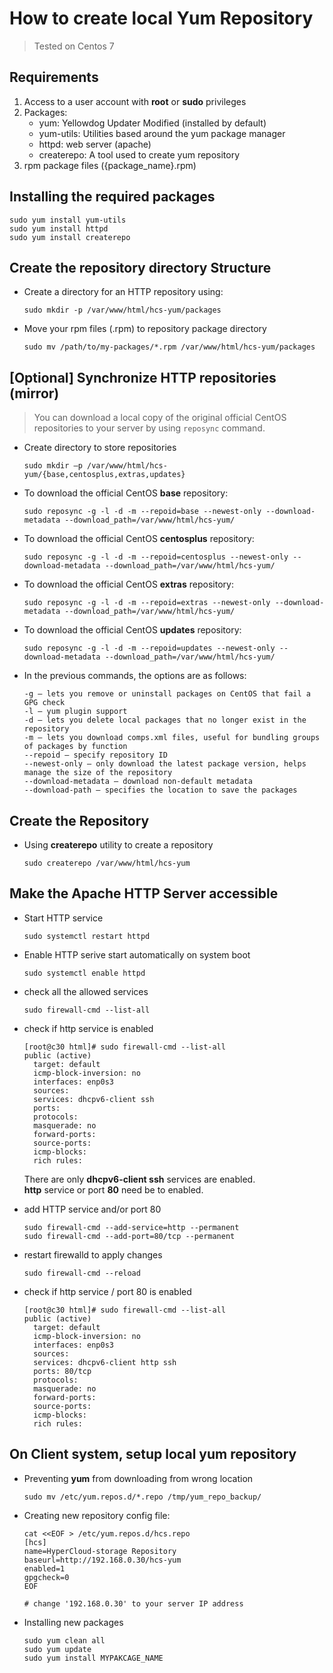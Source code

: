 # How to create local Yum Repository
> Tested on Centos 7

## Requirements
  1. Access to a user account with **root** or **sudo** privileges
  2. Packages:
     * yum: Yellowdog Updater Modified (installed by default)
     * yum-utils: Utilities based around the yum package manager
     * httpd: web server (apache)
     * createrepo: A tool used to create yum repository
  3. rpm package files ({package_name}.rpm)

## Installing the required packages
  ```shell
  sudo yum install yum-utils
  sudo yum install httpd
  sudo yum install createrepo
  ```

## Create the repository directory Structure
* Create a directory for an HTTP repository using:
  ```shell
  sudo mkdir -p /var/www/html/hcs-yum/packages
  ```

* Move your rpm files (.rpm) to repository package directory
  ```shell
  sudo mv /path/to/my-packages/*.rpm /var/www/html/hcs-yum/packages
  ```

## [Optional] Synchronize HTTP repositories (mirror)
> You can download a local copy of the original official CentOS
repositories to your server by using `reposync` command.

* Create directory to store repositories
  ```shell
  sudo mkdir –p /var/www/html/hcs-yum/{base,centosplus,extras,updates}
  ```

* To download the official CentOS **base** repository:
  ```shell
  sudo reposync -g -l -d -m --repoid=base --newest-only --download-metadata --download_path=/var/www/html/hcs-yum/
  ```

* To download the official CentOS **centosplus** repository:
  ```shell
  sudo reposync -g -l -d -m --repoid=centosplus --newest-only --download-metadata --download_path=/var/www/html/hcs-yum/
  ```

* To download the official CentOS **extras** repository:
  ```shell
  sudo reposync -g -l -d -m --repoid=extras --newest-only --download-metadata --download_path=/var/www/html/hcs-yum/
  ```

* To download the official CentOS **updates** repository:
  ```shell
  sudo reposync -g -l -d -m --repoid=updates --newest-only --download-metadata --download_path=/var/www/html/hcs-yum/
  ```

* In the previous commands, the options are as follows:
  ```shell
  -g – lets you remove or uninstall packages on CentOS that fail a GPG check
  -l – yum plugin support
  -d – lets you delete local packages that no longer exist in the repository
  -m – lets you download comps.xml files, useful for bundling groups of packages by function
  --repoid – specify repository ID
  --newest-only – only download the latest package version, helps manage the size of the repository
  --download-metadata – download non-default metadata
  --download-path – specifies the location to save the packages
  ```

## Create the Repository
* Using **createrepo** utility to create a repository
  ```shell
  sudo createrepo /var/www/html/hcs-yum
  ```

## Make the Apache HTTP Server accessible
* Start HTTP service
  ```shell
  sudo systemctl restart httpd
  ```

* Enable HTTP serive start automatically on system boot
  ```shell
  sudo systemctl enable httpd
  ```

* check all the allowed services
  ```shell
  sudo firewall-cmd --list-all
  ```

* check if http service is enabled
  ```shell
  [root@c30 html]# sudo firewall-cmd --list-all
  public (active)
    target: default
    icmp-block-inversion: no
    interfaces: enp0s3
    sources:
    services: dhcpv6-client ssh
    ports:
    protocols:
    masquerade: no
    forward-ports:
    source-ports:
    icmp-blocks:
    rich rules:
  ```
  There are only **dhcpv6-client ssh** services are enabled.  
  **http** service or port **80** need be to enabled.

* add HTTP service and/or port 80
  ```shell
  sudo firewall-cmd --add-service=http --permanent
  sudo firewall-cmd --add-port=80/tcp --permanent
  ```

* restart firewalld to apply changes
  ```shell
  sudo firewall-cmd --reload
  ```
* check if http service / port 80 is enabled
  ```shell
  [root@c30 html]# sudo firewall-cmd --list-all
  public (active)
    target: default
    icmp-block-inversion: no
    interfaces: enp0s3
    sources:
    services: dhcpv6-client http ssh
    ports: 80/tcp
    protocols:
    masquerade: no
    forward-ports:
    source-ports:
    icmp-blocks:
    rich rules:
  ```

## On Client system, setup local yum repository
* Preventing **yum** from downloading from wrong location
  ```shell
  sudo mv /etc/yum.repos.d/*.repo /tmp/yum_repo_backup/
  ```

* Creating new repository config file:
  ```shell
  cat <<EOF > /etc/yum.repos.d/hcs.repo
  [hcs]
  name=HyperCloud-storage Repository
  baseurl=http://192.168.0.30/hcs-yum
  enabled=1
  gpgcheck=0
  EOF

  # change '192.168.0.30' to your server IP address
  ```

* Installing new packages
  ```shell
  sudo yum clean all
  sudo yum update
  sudo yum install MYPAKCAGE_NAME
  ```
